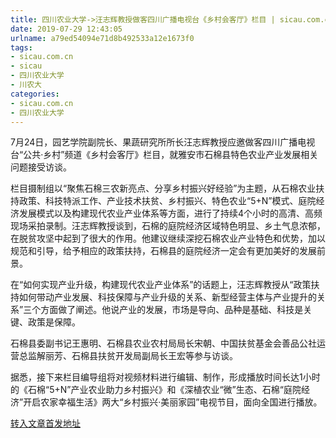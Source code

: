 ```yaml
---
title: 四川农业大学->汪志辉教授做客四川广播电视台《乡村会客厅》栏目 | sicau.com.cn
date: 2019-07-29 12:43:05
urlname: a79ed54094e71d8b492533a12e1673f0
tags: 
- sicau.com.cn
- sicau
- 四川农业大学
- 川农大
categories:
- sicau.com.cn
- 四川农业大学
---
```



7月24日，园艺学院副院长、果蔬研究所所长汪志辉教授应邀做客四川广播电视台“公共·乡村”频道《乡村会客厅》栏目，就雅安市石棉县特色农业产业发展相关问题接受访谈。

栏目摄制组以“聚焦石棉三农新亮点、分享乡村振兴好经验”为主题，从石棉农业扶持政策、科技特派工作、产业技术扶贫、乡村振兴、特色农业“5+N”模式、庭院经济发展模式以及构建现代农业产业体系等方面，进行了持续4个小时的高清、高频现场采拍录制。汪志辉教授谈到，石棉的庭院经济区域特色明显、乡土气息浓郁，在脱贫攻坚中起到了很大的作用。他建议继续深挖石棉农业产业特色和优势，加以规范和引导，给予相应的政策扶持，石棉县的庭院经济一定会有更加美好的发展前景。

在“如何实现产业升级，构建现代农业产业体系”的话题上，汪志辉教授从“政策扶持如何带动产业发展、科技保障与产业升级的关系、新型经营主体与产业提升的关系”三个方面做了阐述。他说产业的发展，市场是导向、品种是基础、科技是关键、政策是保障。

石棉县委副书记王惠明、石棉县农业农村局局长宋朝、中国扶贫基金会善品公社运营总监解丽芳、石棉县扶贫开发局副局长王宏等参与访谈。

据悉，接下来栏目编导组将对视频材料进行编辑、制作，形成播放时间长达1小时的《石棉“5+N”产业农业助力乡村振兴》和《深植农业“微”生态、石棉“庭院经济”开启农家幸福生活》两大“乡村振兴·美丽家园”电视节目，面向全国进行播放。





[转入文章首发地址](https://news.sicau.edu.cn/info/1078/52687.htm)